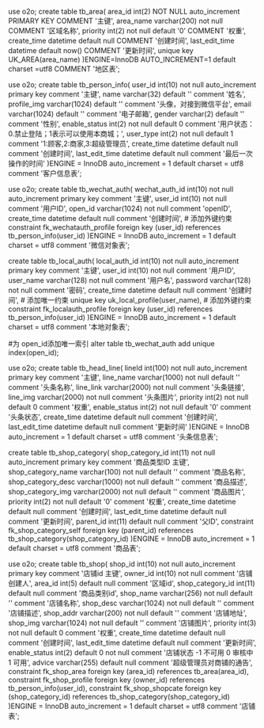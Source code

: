 use o2o;
create table tb_area(
    area_id int(2) NOT NULL auto_increment PRIMARY KEY COMMENT '主键',
    area_name varchar(200) not null COMMENT '区域名称',
    priority int(2) not null default '0' COMMENT '权重',
    create_time datetime default null COMMENT '创建时间',
    last_edit_time datetime default now() COMMENT '更新时间',
    unique key UK_AREA(area_name)
)ENGINE=InnoDB AUTO_INCREMENT=1 default charset =utf8 COMMENT '地区表';


use o2o;
create table tb_person_info(
  user_id int(10) not null auto_increment primary key comment '主键',
  name varchar(32) default '' comment '姓名',
  profile_img varchar(1024) default '' comment '头像，对接到微信平台',
  email varchar(1024) default '' comment '电子邮箱',
  gender varchar(2) default '' comment '性别',
  enable_status int(2) not null default 0 comment '用户状态：0.禁止登陆；1表示可以使用本商城；',
  user_type int(2) not null default 1 comment '1:顾客,2:商家,3:超级管理员',
  create_time datetime default null comment '创建时间',
  last_edit_time datetime default null comment '最后一次操作的时间'
)ENGINE = InnoDB auto_increment = 1 default charset = utf8 comment '客户信息表';


use o2o;
create table tb_wechat_auth(
    wechat_auth_id int(10) not null auto_increment primary key comment '主键',
    user_id int(10) not null comment '用户ID',
    open_id varchar(1024) not null comment 'openID',
    create_time datetime default null comment '创建时间',
    # 添加外键约束
    constraint fk_wechatauth_profile foreign key (user_id) references tb_person_info(user_id)
)ENGINE = InnoDB auto_increment = 1 default charset = utf8 comment '微信对象表';

create table tb_local_auth(
    local_auth_id int(10) not null auto_increment primary key comment '主键',
    user_id int(10) not null comment '用户ID',
    user_name varchar(128) not null comment '用户名',
    password varchar(128) not null comment '密码',
    create_time datetime default null comment '创建时间',
    # 添加唯一约束
    unique key uk_local_profile(user_name),
    # 添加外键约束
    constraint fk_localauth_profile foreign key (user_id) references tb_person_info(user_id)
)ENGINE = InnoDB auto_increment = 1 default charset = utf8 comment '本地对象表';

#为 open_id添加唯一索引
alter table tb_wechat_auth add unique index(open_id);

use o2o;
create table tb_head_line(
    lineId int(100) not null auto_increment primary key comment '主键',
    line_name varchar(1000) not null default '' comment '头条名称',
    line_link varchar(2000) not null comment '头条链接',
    line_img  varchar(2000) not null  comment '头条图片',
    priority int(2) not null default 0 comment '权重',
    enable_status int(2) not null default '0' comment '头条状态',
    create_time datetime default  null comment '创建时间',
    last_edit_time datetime default null comment '更新时间'
)ENGINE = InnoDB auto_increment = 1 default charset = utf8 comment '头条信息表';

create table tb_shop_category(
    shop_category_id int(11) not null auto_increment primary key comment '商品类型ID 主键',
    shop_category_name varchar(100) not null default '' comment '商品名称',
    shop_category_desc varchar(1000) not null default '' comment '商品描述',
    shop_category_img  varchar(2000) not null  default '' comment '商品图片',
    priority int(2) not null default '0' comment '权重',
    create_time datetime  default null comment '创建时间',
    last_edit_time datetime  default null comment '更新时间',
    parent_id int(11) default null comment '父ID',
    constraint fk_shop_category_self foreign key (parent_id) references tb_shop_category(shop_category_id)
)ENGINE = InnoDB auto_increment = 1 default charset = utf8 comment '商品表';

use o2o;
create table tb_shop(
    shop_id int(10) not null auto_increment primary key comment '店铺id 主键',
    owner_id int(10) not null  comment '店铺创建人',
    area_id int(5) default null  comment '区域id',
    shop_category_id int(11) default null comment '商品类别id',
    shop_name varchar(256) not null default '' comment '店铺名称',
    shop_desc varchar(1024) not null default '' comment '店铺描述',
    shop_addr varchar(200) not null default '' comment '店铺地址',
    shop_img  varchar(1024) not null  default '' comment '店铺图片',
    priority int(3) not null default 0 comment '权重',
    create_time datetime  default null comment '创建时间',
    last_edit_time datetime  default null comment '更新时间',
    enable_status int(2) default 0 not null comment '店铺状态 -1 不可用 0 审核中 1 可用',
    advice varchar(255) default null comment '超级管理员对商铺的通告',
    constraint fk_shop_area foreign key (area_id) references tb_area(area_id),
    constraint fk_shop_profile foreign key (owner_id) references tb_person_info(user_id),
    constraint fk_shop_shopcate foreign key (shop_category_id) references tb_shop_category(shop_category_id)
)ENGINE = InnoDB auto_increment = 1 default charset = utf8 comment '店铺表';















